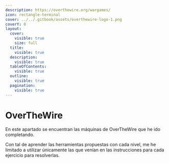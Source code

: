 ```yaml
---
description: https://overthewire.org/wargames/
icon: rectangle-terminal
cover: ../../.gitbook/assets/overthewire-logo-1.png
coverY: 0
layout:
  cover:
    visible: true
    size: full
  title:
    visible: true
  description:
    visible: true
  tableOfContents:
    visible: true
  outline:
    visible: true
  pagination:
    visible: true
---
```


# OverTheWire

En este apartado se encuentran las máquinas de OverTheWire que he ido completando.

Con tal de aprender las herramientas propuestas con cada nivel, me he limitado a utilizar únicamente las que venían en las instrucciones para cada ejercicio para resolverlas.
